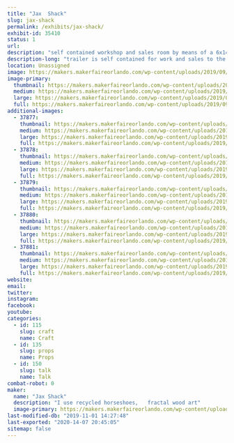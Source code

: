 ```yaml
---
title: "Jax  Shack"
slug: jax-shack
permalink: /exhibits/jax-shack/
exhibit-id: 35410
status: 1
url: 
description: "self contained workshop and sales room by means of a 6x14ft enclosed trailer"
description-long: "trailer is self contained for work and sales to the public and for demonstration purposes"
location: Unassigned
image: https://makers.makerfaireorlando.com/wp-content/uploads/2019/09/8x12-burn-756x1024.jpg
image-primary:
  thumbnail: https://makers.makerfaireorlando.com/wp-content/uploads/2019/09/8x12-burn-150x150.jpg
  medium: https://makers.makerfaireorlando.com/wp-content/uploads/2019/09/8x12-burn-222x300.jpg
  large: https://makers.makerfaireorlando.com/wp-content/uploads/2019/09/8x12-burn-756x1024.jpg
  full: https://makers.makerfaireorlando.com/wp-content/uploads/2019/09/8x12-burn.jpg
additional-images:
  - 37877:
    thumbnail: https://makers.makerfaireorlando.com/wp-content/uploads/2019/09/frac1-150x150.jpg
    medium: https://makers.makerfaireorlando.com/wp-content/uploads/2019/09/frac1-300x103.jpg
    large: https://makers.makerfaireorlando.com/wp-content/uploads/2019/09/frac1-1024x352.jpg
    full: https://makers.makerfaireorlando.com/wp-content/uploads/2019/09/frac1.jpg
  - 37878:
    thumbnail: https://makers.makerfaireorlando.com/wp-content/uploads/2019/09/rack-frac1-150x150.jpg
    medium: https://makers.makerfaireorlando.com/wp-content/uploads/2019/09/rack-frac1-300x89.jpg
    large: https://makers.makerfaireorlando.com/wp-content/uploads/2019/09/rack-frac1-1024x303.jpg
    full: https://makers.makerfaireorlando.com/wp-content/uploads/2019/09/rack-frac1.jpg
  - 37879:
    thumbnail: https://makers.makerfaireorlando.com/wp-content/uploads/2019/09/sunflower-150x150.jpg
    medium: https://makers.makerfaireorlando.com/wp-content/uploads/2019/09/sunflower-244x300.jpg
    large: https://makers.makerfaireorlando.com/wp-content/uploads/2019/09/sunflower-832x1024.jpg
    full: https://makers.makerfaireorlando.com/wp-content/uploads/2019/09/sunflower.jpg
  - 37880:
    thumbnail: https://makers.makerfaireorlando.com/wp-content/uploads/2019/09/owls-150x150.jpg
    medium: https://makers.makerfaireorlando.com/wp-content/uploads/2019/09/owls-300x276.jpg
    large: https://makers.makerfaireorlando.com/wp-content/uploads/2019/09/owls-1024x942.jpg
    full: https://makers.makerfaireorlando.com/wp-content/uploads/2019/09/owls.jpg
  - 37881:
    thumbnail: https://makers.makerfaireorlando.com/wp-content/uploads/2019/09/Old-Glory-150x150.jpg
    medium: https://makers.makerfaireorlando.com/wp-content/uploads/2019/09/Old-Glory-300x225.jpg
    large: https://makers.makerfaireorlando.com/wp-content/uploads/2019/09/Old-Glory-1024x768.jpg
    full: https://makers.makerfaireorlando.com/wp-content/uploads/2019/09/Old-Glory.jpg
website: 
email: 
twitter: 
instagram: 
facebook: 
youtube: 
categories:
  - id: 115
    slug: craft
    name: Craft
  - id: 135
    slug: props
    name: Props
  - id: 150
    slug: talk
    name: Talk
combat-robot: 0
maker:
  name: "Jax Shack"
  description: "I use recycled horseshoes,   fractal wood art"
  image-primary: https://makers.makerfaireorlando.com/wp-content/uploads/2019/07/2015-pic-passport-1024x1015.jpg
last-modified-db: "2019-11-01 14:27:48"
last-exported: "2020-14-07 20:45:05"
sitemap: false
---
```

